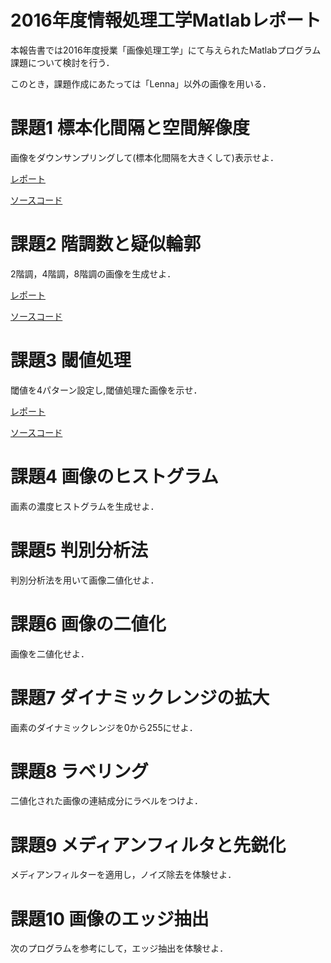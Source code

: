 # 2016年度情報処理工学Matlabレポート
本報告書では2016年度授業「画像処理工学」にて与えられたMatlabプログラム課題について検討を行う．

このとき，課題作成にあたっては「Lenna」以外の画像を用いる．

# 課題1 標本化間隔と空間解像度
画像をダウンサンプリングして(標本化間隔を大きくして)表示せよ．

[レポート](https://github.com/HackMasegawa/lecture_image_processing/blob/master/kadai01/kadai1.md)

[ソースコード](https://github.com/HackMasegawa/lecture_image_processing/blob/master/kadai01/kadai1.m)

# 課題2 階調数と疑似輪郭
2階調，4階調，8階調の画像を生成せよ．

[レポート](https://github.com/HackMasegawa/lecture_image_processing/blob/master/kadai02/kadai2.md)

[ソースコード](https://github.com/HackMasegawa/lecture_image_processing/blob/master/kadai02/kadai2.m)

# 課題3 閾値処理
閾値を4パターン設定し,閾値処理た画像を示せ．

[レポート](https://github.com/HackMasegawa/lecture_image_processing/blob/master/kadai03/kadai3.md)

[ソースコード](https://github.com/HackMasegawa/lecture_image_processing/blob/master/kadai03/kadai3.m)

# 課題4 画像のヒストグラム
画素の濃度ヒストグラムを生成せよ．

# 課題5 判別分析法
判別分析法を用いて画像二値化せよ．

# 課題6 画像の二値化
画像を二値化せよ．

# 課題7 ダイナミックレンジの拡大
画素のダイナミックレンジを0から255にせよ．

# 課題8 ラベリング
二値化された画像の連結成分にラベルをつけよ．

# 課題9 メディアンフィルタと先鋭化
メディアンフィルターを適用し，ノイズ除去を体験せよ．

# 課題10 画像のエッジ抽出 
次のプログラムを参考にして，エッジ抽出を体験せよ． 


<!--
(参考)Matlab入門  
http://www.ns.kogakuin.ac.jp/~ct13050/johogaku/2-2.matlab_getstart.pdf

例えば，このようにしてレポートを作成することが可能です．  
https://github.com/mackhasegawa/lecture_image_processing/blob/master/kadai1.md


フリー素材
- https://www.pakutaso.com/ 
- フリー素材アイドル「MIKA☆RIKA」 http://mika-rika-free.jp/
-->
